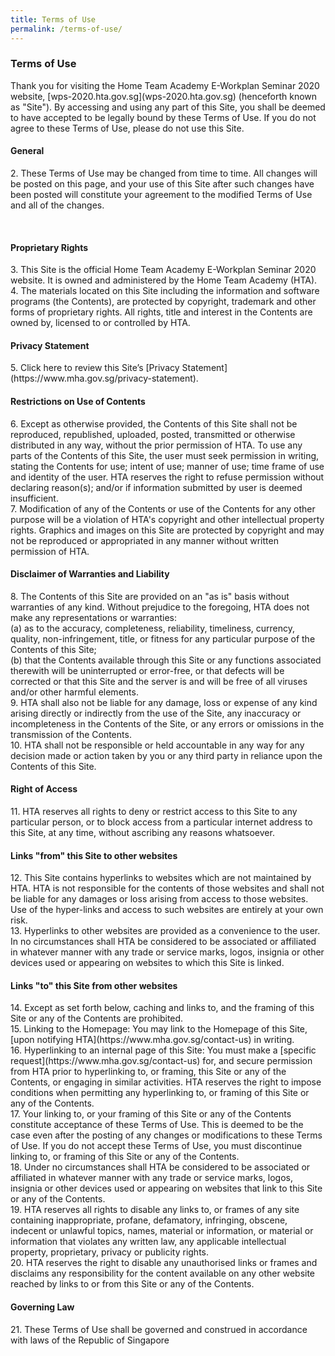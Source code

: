 ```yaml
---
title: Terms of Use
permalink: /terms-of-use/
---
```

<h3>Terms of Use</h3>
Thank you for visiting the Home Team Academy E-Workplan Seminar 2020 website, [wps-2020.hta.gov.sg](wps-2020.hta.gov.sg) (henceforth known as "Site"). By accessing and using any part of this Site, you shall be deemed to have accepted to be legally bound by these Terms of Use. If you do not agree to these Terms of Use, please do not use this Site.
<br>
<h4>General</h4>
<p>2. These Terms of Use may be changed from time to time. All changes will be posted on this page, and your use of this Site after such changes have been posted will constitute your agreement to the modified Terms of Use and all of the changes.</p>
<br>
<h4>Proprietary Rights</h4>
3. This Site is the official Home Team Academy E-Workplan Seminar 2020 website. It is owned and administered by the Home Team Academy (HTA).
<br>
4. The materials located on this Site including the information and software programs (the Contents), are protected by copyright, trademark and other forms of proprietary rights. All rights, title and interest in the Contents are owned by, licensed to or controlled by HTA.
<br>
<h4>Privacy Statement</h4>
5. Click here to review this Site’s [Privacy Statement](https://www.mha.gov.sg/privacy-statement).
<br>
<h4>Restrictions on Use of Contents</h4>
6. Except as otherwise provided, the Contents of this Site shall not be reproduced, republished, uploaded, posted, transmitted or otherwise distributed in any way, without the prior permission of HTA. To use any parts of the Contents of this Site, the user must seek permission in writing, stating the Contents for use; intent of use; manner of use; time frame of use and identity of the user. HTA reserves the right to refuse permission without declaring reason(s); and/or if information submitted by user is deemed insufficient.
<br>
7. Modification of any of the Contents or use of the Contents for any other purpose will be a violation of HTA's copyright and other intellectual property rights. Graphics and images on this Site are protected by copyright and may not be reproduced or appropriated in any manner without written permission of HTA.
<br>
<h4>Disclaimer of Warranties and Liability</h4>
8. The Contents of this Site are provided on an "as is" basis without warranties of any kind. Without prejudice to the foregoing, HTA does not make any representations or warranties:
<br>
(a) as to the accuracy, completeness, reliability, timeliness, currency, quality, non-infringement, title, or fitness for any particular purpose of the Contents of this Site;
<br>
(b) that the Contents available through this Site or any functions associated therewith will be uninterrupted or error-free, or that defects will be corrected or that this Site and the server is and will be free of all viruses and/or other harmful elements.
<br>
9. HTA shall also not be liable for any damage, loss or expense of any kind arising directly or indirectly from the use of the Site, any inaccuracy or incompleteness in the Contents of the Site, or any errors or omissions in the transmission of the Contents.
<br>
10. HTA shall not be responsible or held accountable in any way for any decision made or action taken by you or any third party in reliance upon the Contents of this Site.
<br>
<h4>Right of Access</h4>
11. HTA reserves all rights to deny or restrict access to this Site to any particular person, or to block access from a particular internet address to this Site, at any time, without ascribing any reasons whatsoever.
<br>
<h4>Links "from" this Site to other websites</h4>
12. This Site contains hyperlinks to websites which are not maintained by HTA. HTA is not responsible for the contents of those websites and shall not be liable for any damages or loss arising from access to those websites. Use of the hyper-links and access to such websites are entirely at your own risk.
<br>
13. Hyperlinks to other websites are provided as a convenience to the user. In no circumstances shall HTA be considered to be associated or affiliated in whatever manner with any trade or service marks, logos, insignia or other devices used or appearing on websites to which this Site is linked.
<br>
<h4>Links "to" this Site from other websites</h4>
14. Except as set forth below, caching and links to, and the framing of this Site or any of the Contents are prohibited.
<br>
15. Linking to the Homepage: You may link to the Homepage of this Site, [upon notifying HTA](https://www.mha.gov.sg/contact-us) in writing.
<br>
16. Hyperlinking to an internal page of this Site: You must make a [specific request](https://www.mha.gov.sg/contact-us) for, and secure permission from HTA prior to hyperlinking to, or framing, this Site or any of the Contents, or engaging in similar activities. HTA reserves the right to impose conditions when permitting any hyperlinking to, or framing of this Site or any of the Contents.
<br>
17. Your linking to, or your framing of this Site or any of the Contents constitute acceptance of these Terms of Use. This is deemed to be the case even after the posting of any changes or modifications to these Terms of Use. If you do not accept these Terms of Use, you must discontinue linking to, or framing of this Site or any of the Contents.
<br>
18. Under no circumstances shall HTA be considered to be associated or affiliated in whatever manner with any trade or service marks, logos, insignia or other devices used or appearing on websites that link to this Site or any of the Contents.
<br>
19. HTA reserves all rights to disable any links to, or frames of any site containing inappropriate, profane, defamatory, infringing, obscene, indecent or unlawful topics, names, material or information, or material or information that violates any written law, any applicable intellectual property, proprietary, privacy or publicity rights.
<br>
20. HTA reserves the right to disable any unauthorised links or frames and disclaims any responsibility for the content available on any other website reached by links to or from this Site or any of the Contents.
<br>
<h4>Governing Law</h4>
21. These Terms of Use shall be governed and construed in accordance with laws of the Republic of Singapore
